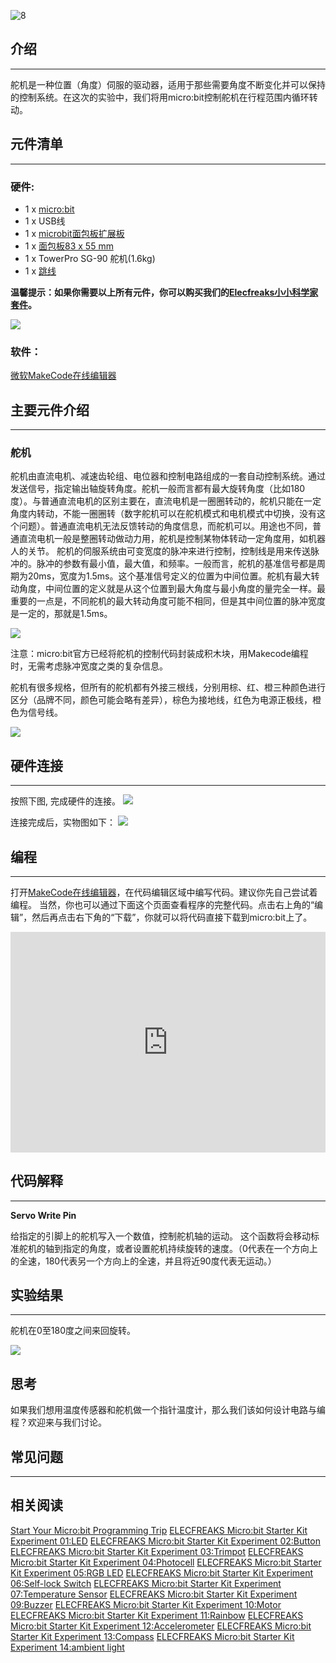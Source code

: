 ![8](https://i.imgur.com/DuxosEs.jpg)

## 介绍  
---

舵机是一种位置（角度）伺服的驱动器，适用于那些需要角度不断变化并可以保持的控制系统。在这次的实验中，我们将用micro:bit控制舵机在行程范围内循环转动。


## 元件清单  
---

### 硬件:

- 1 x [micro:bit](http://www.elecfreaks.com/estore/bbc-micro-bit-board-for-coding-programming.html)
- 1 x USB线
- 1 x [microbit面包板扩展板](http://www.elecfreaks.com/estore/microbit-breadboard-adapter.html)
- 1 x [面包板83 x 55 mm](http://www.elecfreaks.com/estore/transparent-breadboard-83-55-mm.html)
- 1 x TowerPro SG-90 舵机(1.6kg)
- 1 x [跳线](http://www.elecfreaks.com/estore/breadborad-jumper-wire-65pcs-pack.html)

**温馨提示：如果你需要以上所有元件，你可以购买我们的[Elecfreaks小小科学家套件](https://item.taobao.com/item.htm?spm=a1z10.1-c-s.w4024-17803785896.2.18dc3f94XOgpWg&id=562837851877&scene=taobao_shop)。**

![](https://i.imgur.com/W4tseua.jpg)

### 软件：

[微软MakeCode在线编辑器](https://makecode.microbit.org/)


## 主要元件介绍  
---

### 舵机  

舵机由直流电机、减速齿轮组、电位器和控制电路组成的一套自动控制系统。通过发送信号，指定输出轴旋转角度。舵机一般而言都有最大旋转角度（比如180度）。与普通直流电机的区别主要在，直流电机是一圈圈转动的，舵机只能在一定角度内转动，不能一圈圈转（数字舵机可以在舵机模式和电机模式中切换，没有这个问题）。普通直流电机无法反馈转动的角度信息，而舵机可以。用途也不同，普通直流电机一般是整圈转动做动力用，舵机是控制某物体转动一定角度用，如机器人的关节。 舵机的伺服系统由可变宽度的脉冲来进行控制，控制线是用来传送脉冲的。脉冲的参数有最小值，最大值，和频率。一般而言，舵机的基准信号都是周期为20ms，宽度为1.5ms。这个基准信号定义的位置为中间位置。舵机有最大转动角度，中间位置的定义就是从这个位置到最大角度与最小角度的量完全一样。最重要的一点是，不同舵机的最大转动角度可能不相同，但是其中间位置的脉冲宽度是一定的，那就是1.5ms。  

![](https://i.imgur.com/btuF5m0.jpg)

注意：micro:bit官方已经将舵机的控制代码封装成积木块，用Makecode编程时，无需考虑脉冲宽度之类的复杂信息。

舵机有很多规格，但所有的舵机都有外接三根线，分别用棕、红、橙三种颜色进行区分（品牌不同，颜色可能会略有差异），棕色为接地线，红色为电源正极线，橙色为信号线。  

![](https://i.imgur.com/8sQBiV7.jpg)


## 硬件连接  
---

按照下图, 完成硬件的连接。
![](https://i.imgur.com/csCETYN.jpg)

连接完成后，实物图如下：
![](https://i.imgur.com/ZaV3kW3.jpg)


## 编程  
---

打开[MakeCode在线编辑器](https://makecode.microbit.org/)，在代码编辑区域中编写代码。建议你先自己尝试着编程。
当然，你也可以通过下面这个页面查看程序的完整代码。点击右上角的“编辑”，然后再点击右下角的“下载”，你就可以将代码直接下载到micro:bit上了。

<div style="position:relative;height:0;padding-bottom:70%;overflow:hidden;"><iframe style="position:absolute;top:0;left:0;width:100%;height:100%;" src="https://makecode.microbit.org/#pub:_Yd7X6x1dKfgv" frameborder="0" sandbox="allow-popups allow-forms allow-scripts allow-same-origin"></iframe></div>


## 代码解释  
---

**Servo Write Pin**

给指定的引脚上的舵机写入一个数值，控制舵机轴的运动。
这个函数将会移动标准舵机的轴到指定的角度，或者设置舵机持续旋转的速度。（0代表在一个方向上的全速，180代表另一个方向上的全速，并且将近90度代表无运动。）


## 实验结果  
---

舵机在0至180度之间来回旋转。

![](https://i.imgur.com/baPL7VS.gif)


## 思考  

如果我们想用温度传感器和舵机做一个指针温度计，那么我们该如何设计电路与编程？欢迎来与我们讨论。

## 常见问题
---


## 相关阅读  

[Start Your Micro:bit Programming Trip](https://www.elecfreaks.com/9299.html)
[ELECFREAKS Micro:bit Starter Kit Experiment 01:LED](https://www.elecfreaks.com/9784.html)
[ELECFREAKS Micro:bit Starter Kit Experiment 02:Button](https://www.elecfreaks.com/9825.html)
[ELECFREAKS Micro:bit Starter Kit Experiment 03:Trimpot](https://www.elecfreaks.com/9879.html)
[ELECFREAKS Micro:bit Starter Kit Experiment 04:Photocell](https://www.elecfreaks.com/9909.html)
[ELECFREAKS Micro:bit Starter Kit Experiment 05:RGB LED](https://www.elecfreaks.com/9978.html)
[ELECFREAKS Micro:bit Starter Kit Experiment 06:Self-lock Switch](https://www.elecfreaks.com/10061.html)
[ELECFREAKS Micro:bit Starter Kit Experiment 07:Temperature Sensor](https://www.elecfreaks.com/10166.html)
[ELECFREAKS Micro:bit Starter Kit Experiment 09:Buzzer](https://www.elecfreaks.com/10318.html)
[ELECFREAKS Micro:bit Starter Kit Experiment 10:Motor](https://www.elecfreaks.com/10362.html)
[ELECFREAKS Micro:bit Starter Kit Experiment 11:Rainbow](https://www.elecfreaks.com/10508.html)
[ELECFREAKS Micro:bit Starter Kit Experiment 12:Accelerometer](https://www.elecfreaks.com/10529.html)
[ELECFREAKS Micro:bit Starter Kit Experiment 13:Compass](https://www.elecfreaks.com/10567.html)
[ELECFREAKS Micro:bit Starter Kit Experiment 14:ambient light](https://www.elecfreaks.com/10649.html)